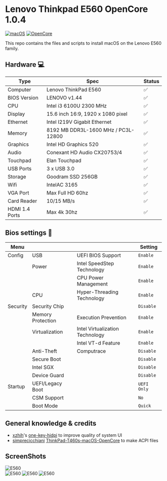 # Lenovo Thinkpad E560 OpenCore 1.0.4

[![macOS](https://img.shields.io/badge/macOS-Ventura-blue)](https://developer.apple.com/documentation/macos-release-notes)
[![OpenCore](https://img.shields.io/badge/OpenCore-0.9.7-green)](https://github.com/acidanthera/OpenCorePkg)

This repo contains the files and scripts to install macOS on the Lenovo E560 family.
 
## Hardware 💻

| Type           | Spec                                | Status|
|----------------|-------------------------------------|-------|
| Computer       | Lenovo ThinkPad E560                |   ✅  |
| BIOS Version   | LENOVO v1.44                        |   ✅  |
| CPU            | Intel i3 6100U 2300 MHz             |   ✅  |
| Display        | 15.6 inch 16:9, 1920 x 1080 pixel   |   ✅  |
| Ethernet       | Intel I219V Gigabit Ethernet        |   ✅  |
| Memory         | 8192 MB DDR3L-1600 MHz / PC3L-12800 |   ✅  |
| Graphics       | Intel HD Graphics 520               |   ✅  |
| Audio          | Conexant HD Audio CX20753/4         |   ✅  |
| Touchpad       | Elan Touchpad                       |   ✅  |
| USB Ports      | 3 x USB 3.0                         |   ✅  |
| Storage        | Goodram SSD 256GB                   |   ✅  |
| Wifi           | IntelAC 3165                        |   ✅  |
| VGA Port       | Max Full HD 60hz                    |   ✅  |
| Card Reader    | 10/15 MB/s                          |   ✅  |
| HDMI 1.4 Ports | Max 4k 30hz                         |   ✅  |

## Bios settings 💾

| Menu     |                   |                                 | Setting     |
|----------|-------------------|---------------------------------|-------------|
| Config   | USB               | UEFI BIOS Support               | `Enable `   |
|          | Power             | Intel SpeedStep Technology      | `Enable `   |
|          |                   | CPU Power Management            | `Enable `   |
|          | CPU               | Hyper-Threading Technology      | `Enable `   |
| Security | Security Chip     |                                 | `Disable `  |
|          | Memory Protection | Execution Prevention            | `Enable `   |
|          | Virtualization    | Intel Virtualization Technology | `Enable `   |
|          |                   | Intel VT-d Feature              | `Enable `   |
|          | Anti-Theft        | Computrace                      | `Disable `  |
|          | Secure Boot       |                                 | `Disable `  |
|          | Intel SGX         |                                 | `Disable `  |
|          | Device Guard      |                                 | `Disable `  |
| Startup  | UEFI/Legacy Boot  |                                 | `UEFI Only` |
|          | CSM Support       |                                 | `No`        |
|          | Boot Mode         |                                 | `Quick`     |

## General knowledge & credits

- [xzhih](https://github.com/xzhih)'s [one-key-hidpi](https://github.com/xzhih/one-key-hidpi) to improve quality of system UI
- [simprecicchiani](https://github.com/simprecicchiani) [ThinkPad-T460s-macOS-OpenCore](https://github.com/simprecicchiani/ThinkPad-T460s-macOS-OpenCore) to make ACPI files

## ScreenShots

![E560](screenshot/1.png)  
![E560](screenshot/2.png)
![E560](screenshot/3.png)
![E560](screenshot/4.png)
